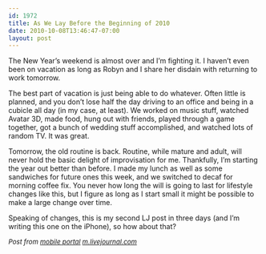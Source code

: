 ```yaml
---
id: 1972
title: As We Lay Before the Beginning of 2010
date: 2010-10-08T13:46:47-07:00
layout: post
---
```

The New Year&#8217;s weekend is almost over and I&#8217;m fighting it. I haven&#8217;t even been on vacation as long as Robyn and I share her disdain with returning to work tomorrow.

The best part of vacation is just being able to do whatever. Often little is planned, and you don&#8217;t lose half the day driving to an office and being in a cubicle all day (in my case, at least). We worked on music stuff, watched Avatar 3D, made food, hung out with friends, played through a game together, got a bunch of wedding stuff accomplished, and watched lots of random TV. It was great.

Tomorrow, the old routine is back. Routine, while mature and adult, will never hold the basic delight of improvisation for me. Thankfully, I&#8217;m starting the year out better than before. I made my lunch as well as some sandwiches for future ones this week, and we switched to decaf for morning coffee fix. You never how long the will is going to last for lifestyle changes like this, but I figure as long as I start small it might be possible to make a large change over time.

Speaking of changes, this is my second LJ post in three days (and I&#8217;m writing this one on the iPhone), so how about that?

<font size="-1"><i>Post from <a href="http://www.livejournal.ru/mobile/portal" target="_blank">mobile portal</a> <a href="http://m.livejournal.com/" target="_blank">m.livejournal.com</a></i></font>
